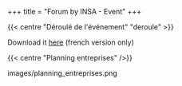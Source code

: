+++
title = "Forum by INSA - Event"
+++

{{< centre "Déroulé de l'événement" "deroule" >}}

Download it [here](https://drive.google.com/file/d/1GCnPScfsOKKbcAKk_FpbK0nypGpVKsw0/view?usp=drive_link) (french version only)

{{< centre "Planning entreprises" />}}

images/planning_entreprises.png


